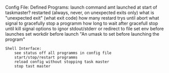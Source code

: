 Config File:
    Defined Programs:
        launch command
        amt
        launched at start of taskmaster?
        restarted (always, never, on unexpected exits only)
        what is "unexpected exit" (what exit code)
        how many restard trys until abort
        what signal to gracefully stop a programm
        how long to wait after gracefull stop until kill signal
        options to ignor stdout/stderr or redirect to file
        set env before launches
        set workdir before launch
        "An umask to set before launching the program"

    Shell Interface:
        see status off all programms in config file
        start/stop/restart programms
        reload config without stopping task master
        stop tast master
